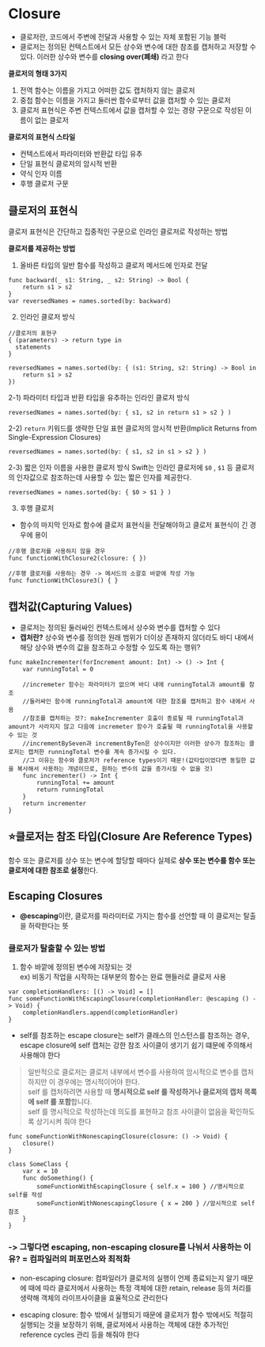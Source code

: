 # Closure
- 클로저란, 코드에서 주변에 전달과 사용할 수 있는 자체 포함된 기능 블럭
- 클로저는 정의된 컨텍스트에서 모든 상수와 변수에 대한 참조를 캡처하고 저장할 수 있다. 이러한 상수와 변수를 **closing over(폐쇄)** 라고 한다

**클로저의 형태 3가지**
1) 전역 함수는 이름을 가지고 어떠한 값도 캡처하지 않는 클로저
2) 중첩 함수는 이름을 가지고 둘러싼 함수로부터 값을 캡처할 수 있는 클로저
3) 클로저 표현식은 주변 컨텍스트에서 값을 캡처할 수 있는 경량 구문으로 작성된 이름이 없는 클로저

**클로저의 표현식 스타일**
- 컨텍스트에서 파라미터와 반환값 타입 유추
- 단일 표현식 클로저의 암시적 반환
- 약식 인자 이름
- 후행 클로저 구문

## 클로저의 표현식
클로저 표현식은 간단하고 집중적인 구문으로 인라인 클로저로 작성하는 방법

**클로저를 제공하는 방법**
1) 올바른 타입의 일반 함수를 작성하고 클로저 메서드에 인자로 전달
```
func backward(_ s1: String, _ s2: String) -> Bool {
    return s1 > s2
}
var reversedNames = names.sorted(by: backward)
```

2) 인라인 클로저 방식
```
//클로저의 표현구
{ (parameters) -> return type in
  statements
}

reversedNames = names.sorted(by: { (s1: String, s2: String) -> Bool in
    return s1 > s2
})
```

  2-1) 파라미터 타입과 반환 타입을 유추하는 인라인 클로저 방식
```
reversedNames = names.sorted(by: { s1, s2 in return s1 > s2 } )
```

  2-2) `return` 키워드를 생략한 단일 표현 클로저의 암시적 반환(Implicit Returns from Single-Expression Closures)
```
reversedNames = names.sorted(by: { s1, s2 in s1 > s2 } )
```

  2-3) 짧은 인자 이름을 사용한 클로저 방식
Swift는 인라인 클로저에 `$0` , `$1` 등 클로저의 인자값으로 참조하는데 사용할 수 있는 짧은 인자를 제공한다.
```
reversedNames = names.sorted(by: { $0 > $1 } )
```

3) 후행 클로저
- 함수의 마지막 인자로 함수에 클로저 표현식을 전달해야하고 클로저 표현식이 긴 경우에 용이
```
//후행 클로저를 사용하지 않을 경우
func functionWithClosure2(closure: { })

//후행 클로저를 사용하는 경우 -> 메서드의 소괄호 바깥에 작성 가능
func functionWithClosure3() { }
```

## 캡처값(Capturing Values)
- 클로저는 정의된 둘러싸인 컨텍스트에서 상수와 변수를 캡처할 수 있다
- **캡처란?** 상수와 변수를 정의한 원래 범위가 더이상 존재하지 않더라도 바디 내에서 해당 상수와 변수의 값을 참조하고 수정할 수 있도록 하는 행위?
```
func makeIncrementer(forIncrement amount: Int) -> () -> Int {
    var runningTotal = 0
    
    //incremeter 함수는 파라미터가 없으며 바디 내에 runningTotal과 amount를 참조
    //둘러싸인 함수에 runningTotal과 amount에 대한 참조를 캡처하고 함수 내에서 사용
    //참조를 캡처하는 것?: makeIncrementer 호출이 종료될 때 runningTotal과 amount가 사라지지 않고 다음에 incremeter 함수가 호출될 때 runningTotal을 사용할 수 있는 것
    //incrementBySeven과 incrementByTen은 상수이지만 이러한 상수가 참조하는 클로저는 캡처한 runningTotal 변수를 계속 증가시킬 수 있다.
    //그 이유는 함수와 클로저가 reference types이기 때문!(값타입이었다면 동일한 값을 복사해서 사용하는 개념이므로, 원하는 변수의 값을 증가시킬 수 없을 것)
    func incrementer() -> Int {
        runningTotal += amount
        return runningTotal
    }
    return incrementer
}
```

## ⭐️클로저는 참조 타입(Closure Are Reference Types)
함수 또는 클로저를 상수 또는 변수에 할당할 때마다 실제로 **상수 또는 변수를 함수 또는 클로저에 대한 참조로 설정**한다.

## Escaping Closures
- **@escaping**이란, 클로저를 파라미터로 가지는 함수를 선언할 때 이 클로저는 탈출을 허락한다는 뜻

### 클로저가 탈출할 수 있는 방법
1) 함수 바깥에 정의된 변수에 저장되는 것  
ex) 비동기 작업을 시작하는 대부분의 함수는 완료 핸들러로 클로저 사용
```
var completionHandlers: [() -> Void] = []
func someFunctionWithEscapingClosure(completionHandler: @escaping () -> Void) {
    completionHandlers.append(completionHandler)
}
```

* self를 참조하는 escape closure는 self가 클래스의 인스턴스를 참조하는 경우, escape closure에 self 캡처는 강한 참조 사이클이 생기기 쉽기 떄문에 주의해서 사용해야 한다
> 일반적으로 클로저는 클로저 내부에서 변수를 사용하여 암시적으로 변수를 캡처하지만 이 경우에는 명시적이어야 한다.   
self 를 캡처하려면 사용할 때 **명시적으로 self 를 작성하거나 클로저의 캡처 목록에 self 를 포함**합니다.   
self 를 명시적으로 작성하는데 의도를 표현하고 참조 사이클이 없음을 확인하도록 상기시켜 줘야 한다

```
func someFunctionWithNonescapingClosure(closure: () -> Void) {
    closure()
}

class SomeClass {
    var x = 10
    func doSomething() {
        someFunctionWithEscapingClosure { self.x = 100 } //명시적으로 self를 작성
        someFunctionWithNonescapingClosure { x = 200 } //암시적으로 self 참조
    }
}
```

### -> 그렇다면 escaping, non-escaping closure를 나눠서 사용하는 이유? = 컴파일러의 퍼포먼스와 최적화
 * non-escaping closure: 컴파일러가 클로저의 실행이 언제 종료되는지 알기 때문에 때에 따라 클로저에서 사용하는 특정 객체에 대한 retain, release 등의 처리를 생략해 객체의 라이프사이클을 효율적으로 관리한다  
   
 * escaping closure: 함수 밖에서 실행되기 때문에 클로저가 함수 밖에서도 적절히 실행되는 것을 보장하기 위해,
 클로저에서 사용하는 객체에 대한 추가적인 reference cycles 관리 등을 해줘야 한다

